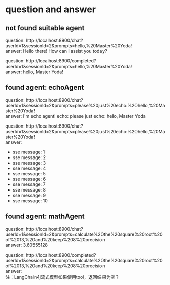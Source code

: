 # question and answer

## not found suitable agent

question: http://localhost:8900/chat?userId=1&sessionId=2&prompts=hello,%20Master%20Yoda!  
answer: Hello there! How can I assist you today?

question: http://localhost:8900/completed?userId=1&sessionId=2&prompts=hello,%20Master%20Yoda!  
answer: hello, Master Yoda!

## found agent: echoAgent

question: http://localhost:8900/chat?userId=1&sessionId=2&prompts=please%20just%20echo:%20hello,%20Master%20Yoda!  
answer: I'm echo agent! echo: please just echo: hello, Master Yoda

question: http://localhost:8900/chat?userId=1&sessionId=2&prompts=please%20just%20echo:%20hello,%20Master%20Yoda!  
answer:

- sse message: 1
- sse message: 2
- sse message: 3
- sse message: 4
- sse message: 5
- sse message: 6
- sse message: 7
- sse message: 8
- sse message: 9
- sse message: 10

## found agent: mathAgent

question: http://localhost:8900/chat?userId=1&sessionId=2&prompts=calculate%20the%20square%20root%20of%2013,%20and%20keep%208%20precision  
answer: 3.60555128

question: http://localhost:8900/completed?userId=1&sessionId=2&prompts=calculate%20the%20square%20root%20of%2013,%20and%20keep%208%20precision  
answer:  
注：LangChain4j流式模型如果使用tool，返回结果为空？  


